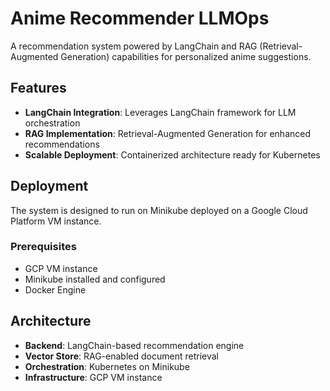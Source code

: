 # Anime Recommender LLMOps

A recommendation system powered by LangChain and RAG (Retrieval-Augmented Generation) capabilities for personalized anime suggestions.

## Features

- **LangChain Integration**: Leverages LangChain framework for LLM orchestration
- **RAG Implementation**: Retrieval-Augmented Generation for enhanced recommendations
- **Scalable Deployment**: Containerized architecture ready for Kubernetes

## Deployment

The system is designed to run on Minikube deployed on a Google Cloud Platform VM instance.

### Prerequisites

- GCP VM instance
- Minikube installed and configured
- Docker Engine

## Architecture

- **Backend**: LangChain-based recommendation engine
- **Vector Store**: RAG-enabled document retrieval
- **Orchestration**: Kubernetes on Minikube
- **Infrastructure**: GCP VM instance
